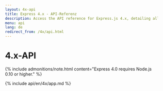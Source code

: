 ```yaml
---
layout: 4x-api
title: Express 4.x - API-Referenz
description: Access the API reference for Express.js 4.x, detailing all modules, methods, and properties for building web applications with this version.
menu: api
lang: de
redirect_from: /4x/api.html
---
```


<div id="api-doc" markdown="1">

  <h1>4.x-API</h1>

{% include admonitions/note.html content="Express 4.0 requires Node.js 0.10 or higher." %}

<a id='app' class='h2'></a>
{% include api/en/4x/app.md %}

</div>
